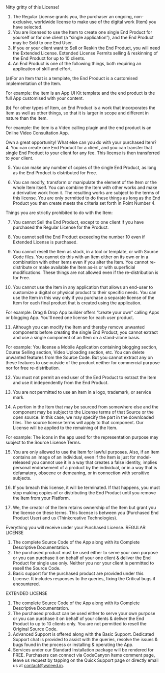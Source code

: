 Nitty gritty of this License!

1. The Regular License grants you, the purchaser an ongoing, non-exclusive, worldwide license to make use of the digital work (Item) you have selected.
2. You are licensed to use the Item to create one single End Product for yourself or for one client (a “single application”), and the End Product may be Sold to one End User.
3. If you or your client want to Sell or Reskin the End Product, you will need the Extended License. Extended License Permits selling & reskinning of the End Product for up to 10 clients.
4. An End Product is one of the following things, both requiring an application of skill and effort.

(a)For an Item that is a template, the End Product is a customised implementation of the Item.

For example: the item is an App UI Kit template and the end product is the full App customised with your content.

(b) For other types of Item, an End Product is a work that incorporates the Item as well as other things, so that it is larger in scope and different in nature than the Item.

For example: the item is a Video calling plugin and the end product is an Online Video Consultation App.

Own a great opportunity! What else can you do with your purchased Item? 4. You can create one End Product for a client, and you can transfer that single End Product to your client for any fee. This license is then transferred to your client.

5. You can make any number of copies of the single End Product, as long as the End Product is distributed for Free.

6. You can modify, transform or manipulate the element of the Item or the whole Item itself. You can combine the Item with other works and make a derivative work from it. The resulting works are subject to the terms of this license. You are only permitted to do these things as long as the End Product you then create meets the criteria set forth in Point Number 4.

Things you are strictly prohibited to do with the Item:

7. You cannot Sell the End Product, except to one client if you have purchased the Regular License for the Product.

8. You cannot sell the End Product exceeding the number 10 even if Extended License is purchased.

9. You cannot resell the Item as stock, in a tool or template, or with Source Code files. You cannot do this with an Item either on its own or in a combination with other items even if you alter the Item. You cannot re-distribute or make available the Item as-is or with superficial modifications. These things are not allowed even if the re-distribution is for Free.

10. You cannot use the Item in any application that allows an end-user to customize a digital or physical product to their specific needs. You can use the Item in this way only if you purchase a separate license of the Item for each final product that is created using the application.

For example: Drag & Drop App builder offers “create your own” calling Apps or blogging App. You'll need one license for each user product.

11. Although you can modify the Item and thereby remove unwanted components before creating the single End Product, you cannot extract and use a single component of an Item on a stand-alone basis.

For example: You license a Mobile Application containing blogging section, Course Selling section, Video Uploading section, etc. You can delete unwanted features from the Source Code. But you cannot extract any on these features to use outside of the product neither for commercial purpose nor for free re-distribution.

12. You must not permit an end user of the End Product to extract the Item and use it independently from the End Product.

13. You are not permitted to use an Item in a logo, trademark, or service mark.

14. A portion in the Item that may be sourced from somewhere else and the component may be subject to the License terms of that Source or the open source. In this case, we may specify the part in the downloaded files. The source license terms will apply to that component. Our License will be applied to the remaining of the Item.

For example: The icons in the app used for the representation purpose may subject to the Source License Terms.

15. You are only allowed to use the Item for lawful purposes. Also, if an Item contains an image of an individual, even if the Item is just for model-released you cannot use it in a way that creates a false identity, implies personal endorsement of a product by the individual, or in a way that is defamatory, obscene or demeaning, or in connection with sensitive subjects.

16. If you breach this license, it will be terminated. If that happens, you must stop making copies of or distributing the End Product until you remove the Item from your Platform.

17. We, the creator of the Item retains ownership of the Item but grant you the license on these terms. This license is between you (Purchased End Product User) and us (Thinkcreative Technologies).

Everything you will receive under your Purchased License.
REGULAR LICENSE

1. The complete Source Code of the App along with its Complete Descriptive Documentation.
2. The purchased product must be used either to serve your own purpose or you can purchase it on behalf of your one client & deliver the End Product for single use only. Neither you nor your client is permitted to resell the Source Code.
3. Basic support for the purchased product are provided under this License. It includes responses to the queries, fixing the Critical bugs if encountered.

EXTENDED LICENSE

1. The complete Source Code of the App along with its Complete Descriptive Documentation.
2. The purchased product can be used either to serve your own purpose or you can purchase it on behalf of your clients & deliver the End Product to up to 10 clients only. You are not permitted to resell the Original Source Code.
3. Advanced Support is offered along with the Basic Support. Dedicated Support chat is provided to assist with the queries, resolve the issues & bugs found in the process or installing & operating the App.
4. Services under our Standard Installation package will be rendered for FREE.
   Purchasers can connect via CodeCanyon Items comment page, leave us request by tapping on the Quick Support page or directly email us at contact@waleed.in.
